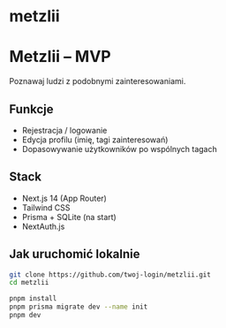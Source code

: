 # metzlii
# Metzlii – MVP

Poznawaj ludzi z podobnymi zainteresowaniami.

## Funkcje
- Rejestracja / logowanie
- Edycja profilu (imię, tagi zainteresowań)
- Dopasowywanie użytkowników po wspólnych tagach

## Stack
- Next.js 14 (App Router)
- Tailwind CSS
- Prisma + SQLite (na start)
- NextAuth.js

## Jak uruchomić lokalnie

```bash
git clone https://github.com/twoj-login/metzlii.git
cd metzlii

pnpm install
pnpm prisma migrate dev --name init
pnpm dev